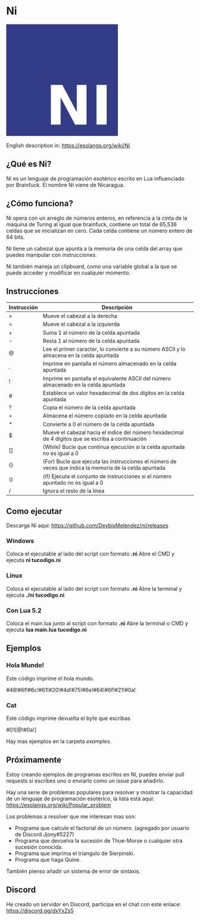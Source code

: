 # Ni

<img src="https://raw.githubusercontent.com/DeybisMelendez/ni/master/logo.jpg" width="300"/>

English description in: https://esolangs.org/wiki/Ni

## ¿Qué es Ni?
Ni es un lenguaje de programación esotérico escrito en Lua influenciado por Brainfuck. El nombre Ni viene de Nicaragua.

## ¿Cómo funciona?

Ni opera con un arreglo de números enteros, en referencia a la cinta de la máquina de Turing al igual que brainfuck, contiene un total de 65,536 celdas que se inicializan en cero. Cada celda contiene un número entero de 64 bits.

Ni tiene un cabezal que apunta a la memoria de una celda del array que puedes manipular con instrucciones.

Ni también maneja un clipboard, como una variable global a la que se puede acceder y modificar en cualquier momento.

## Instrucciones

|Instrucción|Descripción |
|-----------|------------|
|>          |Mueve el cabezal a la derecha |
|<          |Mueve el cabezal a la izquierda|
|+          |Suma 1 al número de la celda apuntada|
|-          |Resta 1 al número de la celda apuntada|
|@          |Lee el primer caracter, lo convierte a su número ASCII y lo almacena en la celda apuntada|
|.          |Imprime en pantalla el número almacenado en la celda apuntada|
|!          |Imprime en pantalla el equivalente ASCII del número almacenado en la celda apuntada|
|#          |Establece un valor hexadecimal de dos dígitos en la celda apuntada|
|?          |Copia el número de la celda apuntada|
|=          |Almacena el número copiado en la celda apuntada|
|*          |Convierte a 0 el número de la celda apuntada|
|$          |Mueve el cabezal hacia el indice del número hexadecimal de 4 digitos que se escriba a continuación|
|[]         |(While) Bucle que continua ejecución si la celda apuntada no es igual a 0|
|{}         |(For) Bucle que ejecuta las instrucciones el número de veces que indica la memoria de la celda apuntada|
|()         |(if) Ejecuta el conjunto de instrucciones si el número apuntado no es igual a 0|
|/          |Ignora el resto de la línea|

## Como ejecutar

Descarga Ni aquí: https://github.com/DeybisMelendez/ni/releases

### Windows

Coloca el ejecutable al lado del script con formato **.ni**
Abre el CMD y ejecuta **ni tucodigo.ni**

### Linux

Coloca el ejecutable al lado del script con formato **.ni**
Abre la terminal y ejecuta **./ni tucodigo.ni**

### Con Lua 5.2

Coloca el main.lua junto al script con formato **.ni**
Abre la terminal o CMD y ejecuta **lua main.lua tucodigo.ni**

## Ejemplos

### Hola Mundo!

Este código imprime el hola mundo.

#48!#6f!#6c!#61!#20!#4d!#75!#6e!#64!#6f!#21!#0a!

### Cat

Este código imprime devuelta el byte que escribas

#01[@!#0a!]

Hay mas ejemplos en la carpeta *examples*.

## Próximamente

Estoy creando ejemplos de programas escritos en Ni, puedes enviar pull requests si escribes uno o enviarlo como un issue para añadirlo.

Hay una serie de problemas populares para resolver y mostrar la capacidad de un lenguaje de programación esotérico, la lista está aquí: https://esolangs.org/wiki/Popular_problem

Los problemas a resolver que me interesan mas son:

- Programa que calcule el factorial de un número. (agregado por usuario de Discord Jjony#5227)
- Programa que devuelva la sucesión de Thue-Morse o cualquier otra sucesión conocida.
- Programa que imprima el triangulo de Sierpinski.
- Programa que haga Quine.

También pienso añadir un sistema de error de sintaxis.

## Discord

He creado un servidor en Discord, participa en el chat con este enlace: https://discord.gg/dxYxZs5
